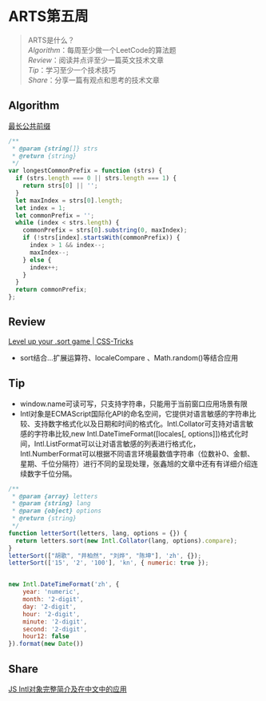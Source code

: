 # ARTS第五周

> ARTS是什么？  
  *Algorithm*：每周至少做一个LeetCode的算法题  
  *Review*：阅读并点评至少一篇英文技术文章  
  *Tip*：学习至少一个技术技巧  
  *Share*：分享一篇有观点和思考的技术文章  

## Algorithm

[最长公共前缀](https://leetcode-cn.com/explore/interview/card/tencent/221/array-and-strings/898/)

```js
/**
 * @param {string[]} strs
 * @return {string}
 */
var longestCommonPrefix = function (strs) {
  if (strs.length === 0 || strs.length === 1) {
    return strs[0] || '';
  }
  let maxIndex = strs[0].length;
  let index = 1;
  let commonPrefix = '';
  while (index < strs.length) {
    commonPrefix = strs[0].substring(0, maxIndex);
    if (!strs[index].startsWith(commonPrefix)) {
      index > 1 && index--;
      maxIndex--;
    } else {
      index++;
    }
  }
  return commonPrefix;
};
```

## Review

[Level up your .sort game | CSS-Tricks](https://css-tricks.com/level-up-your-sort-game/)

- sort结合...扩展运算符、localeCompare 、Math.random()等结合应用

## Tip

- window.name可读可写，只支持字符串，只能用于当前窗口应用场景有限
- Intl对象是ECMAScript国际化API的命名空间，它提供对语言敏感的字符串比较、支持数字格式化以及日期和时间的格式化。Intl.Collator可支持对语言敏感的字符串比较,new Intl.DateTimeFormat([locales[, options]])格式化时间，Intl.ListFormat可以让对语言敏感的列表进行格式化，Intl.NumberFormat可以根据不同语言环境最数值字符串（位数补0、金额、星期、千位分隔符）进行不同的呈现处理，张鑫旭的文章中还有有详细介绍连续数字千位分隔。

```js
/**
 * @param {array} letters
 * @param {string} lang
 * @param {object} options
 * @return {string}
 */
function letterSort(letters, lang, options = {}) {
  return letters.sort(new Intl.Collator(lang, options).compare);
}
letterSort(["胡歌", "井柏然", "刘烨", "陈坤"], 'zh', {});
letterSort(['15', '2', '100'], 'kn', { numeric: true });


new Intl.DateTimeFormat('zh', {
    year: 'numeric',  
    month: '2-digit',
    day: '2-digit',
    hour: '2-digit',
    minute: '2-digit',
    second: '2-digit',
    hour12: false
}).format(new Date())
```

## Share

[JS Intl对象完整简介及在中文中的应用](https://www.zhangxinxu.com/wordpress/2019/09/js-intl-zh/)
